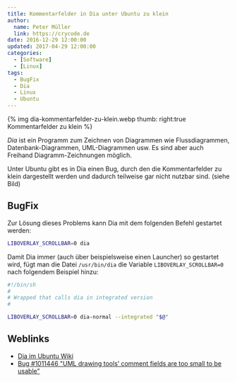 ```yaml
---
title: Kommentarfelder in Dia unter Ubuntu zu klein
author:
  name: Peter Müller
  link: https://crycode.de
date: 2016-12-29 12:00:00
updated: 2017-04-29 12:00:00
categories:
  - [Software]
  - [Linux]
tags:
  - BugFix
  - Dia
  - Linux
  - Ubuntu
---
```


{% img dia-kommentarfelder-zu-klein.webp thumb: right:true Kommentarfelder zu klein %}

*Dia* ist ein Programm zum Zeichnen von Diagrammen wie Flussdiagrammen, Datenbank-Diagrammen, UML-Diagrammen usw. Es sind aber auch Freihand Diagramm-Zeichnungen möglich.

Unter Ubuntu gibt es in Dia einen Bug, durch den die Kommentarfelder zu klein dargestellt werden und dadurch teilweise gar nicht nutzbar sind. (siehe Bild)

<!-- more -->

## BugFix

Zur Lösung dieses Problems kann Dia mit dem folgenden Befehl gestartet werden:

```sh Start von Dia mit BugFix
LIBOVERLAY_SCROLLBAR=0 dia
```

Damit Dia immer (auch über beispielsweise einen Launcher) so gestartet wird, fügt man die Datei `/usr/bin/dia` die Variable `LIBOVERLAY_SCROLLBAR=0` nach folgendem Beispiel hinzu:

```sh &#47;usr/bin/dia
#!/bin/sh
#
# Wrapped that calls dia in integrated version
#

LIBOVERLAY_SCROLLBAR=0 dia-normal --integrated "$@"
```

## Weblinks

* [Dia im Ubuntu Wiki](https://wiki.ubuntuusers.de/Dia/)
* [Bug #1011446 "UML drawing tools’ comment fields are too small to be usable"](https://bugs.launchpad.net/ubuntu/+source/dia/+bug/1011446)
